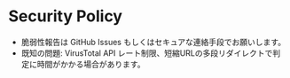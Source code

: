 # Security Policy
- 脆弱性報告は GitHub Issues もしくはセキュアな連絡手段でお願いします。
- 既知の問題: VirusTotal API レート制限、短縮URLの多段リダイレクトで判定に時間がかかる場合があります。
